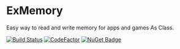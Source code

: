 # ExMemory

Easy way to read and write memory for apps and games As Class.

[![Build Status](https://travis-ci.com/CorrM/ExternalMemorySharp.svg?branch=master)](https://travis-ci.com/CorrM/ExternalMemorySharp)
[![CodeFactor](https://www.codefactor.io/repository/github/corrm/externalmemorysharp/badge)](https://www.codefactor.io/repository/github/corrm/externalmemorysharp)
[![NuGet Badge](https://buildstats.info/nuget/ExternalMemorySharp)](https://www.nuget.org/packages/ExternalMemorySharp/)
